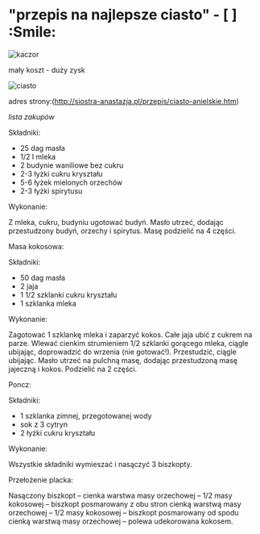 # "przepis na najlepsze ciasto" - [ ] :Smile:

![kaczor](https://media.giphy.com/media/iozt7fbfQO8V2/giphy.gif)

mały koszt - duży zysk

![ciasto](http://siostra-anastazja.pl/wp-content/uploads/Ciasto-anielskie21-250x212.jpg)

adres strony:(http://siostra-anastazja.pl/przepis/ciasto-anielskie.htm)

*lista zakupów*

Składniki:

- 25 dag masła
- 1/2 l mleka
- 2 budynie waniliowe bez cukru
- 2-3 łyżki cukru kryształu
- 5-6 łyżek mielonych orzechów
- 2-3 łyżki spirytusu

Wykonanie:

Z mleka, cukru, budyniu ugotować budyń. Masło utrzeć, dodając przestudzony budyń, orzechy i spirytus. Masę podzielić na 4 części.

Masa kokosowa:

Składniki:

- 50 dag masła
- 2 jaja
- 1 1/2 szklanki cukru kryształu
- 1 szklanka mleka

Wykonanie:

Zagotować 1 szklankę mleka i zaparzyć kokos. Całe jaja ubić z cukrem na parze. Wlewać cienkim strumieniem 1/2 szklanki gorącego mleka, ciągle ubijając, doprowadzić do wrzenia (nie gotować!). Przestudzić, ciągle ubijając. Masło utrzeć na pulchną masę, dodając przestudzoną masę jajeczną i kokos. Podzielić na 2 części.

Poncz:

Składniki:

- 1 szklanka zimnej, przegotowanej wody
- sok z 3 cytryn
- 2 łyżki cukru kryształu

Wykonanie:

Wszystkie składniki wymieszać i nasączyć 3 biszkopty.

Przełożenie placka:

Nasączony biszkopt – cienka warstwa masy orzechowej – 1/2 masy kokosowej – biszkopt posmarowany z obu stron cienką warstwą masy orzechowej – 1/2 masy kokosowej – biszkopt posmarowany od spodu cienką warstwą masy orzechowej – polewa udekorowana kokosem.

